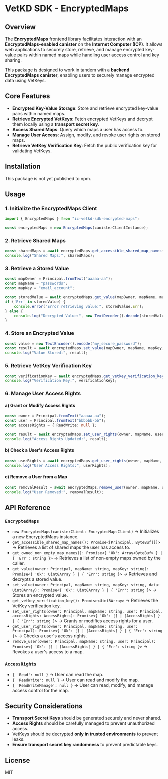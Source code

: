 # VetKD SDK - EncryptedMaps

## Overview
The **EncryptedMaps** frontend library facilitates interaction with an **EncryptedMaps-enabled canister** on the **Internet Computer (ICP)**. It allows web applications to securely store, retrieve, and manage encrypted key-value pairs within named maps while handling user access control and key sharing.

This package is designed to work in tandem with a **backend EncryptedMaps canister**, enabling users to securely manage encrypted data using VetKeys.

## Core Features
- **Encrypted Key-Value Storage**: Store and retrieve encrypted key-value pairs within named maps.
- **Retrieve Encrypted VetKeys**: Fetch encrypted VetKeys and decrypt them locally using a **transport secret key**.
- **Access Shared Maps**: Query which maps a user has access to.
- **Manage User Access**: Assign, modify, and revoke user rights on stored maps.
- **Retrieve VetKey Verification Key**: Fetch the public verification key for validating VetKeys.

## Installation
This package is not yet published to npm.

## Usage

### 1. Initialize the EncryptedMaps Client
```ts
import { EncryptedMaps } from "ic-vetkd-sdk-encrypted-maps";

const encryptedMaps = new EncryptedMaps(canisterClientInstance);
```

### 2. Retrieve Shared Maps
```ts
const sharedMaps = await encryptedMaps.get_accessible_shared_map_names();
console.log("Shared Maps:", sharedMaps);
```

### 3. Retrieve a Stored Value
```ts
const mapOwner = Principal.fromText("aaaaa-aa");
const mapName = "passwords";
const mapKey = "email_account";

const storedValue = await encryptedMaps.get_value(mapOwner, mapName, mapKey);
if ('Err' in storedValue) {
    console.error("Error retrieving value:", storedValue.Err);
} else {
    console.log("Decrypted Value:", new TextDecoder().decode(storedValue.Ok));
}
```

### 4. Store an Encrypted Value
```ts
const value = new TextEncoder().encode("my_secure_password");
const result = await encryptedMaps.set_value(mapOwner, mapName, mapKey, value);
console.log("Value Stored:", result);
```

### 5. Retrieve VetKey Verification Key
```ts
const verificationKey = await encryptedMaps.get_vetkey_verification_key();
console.log("Verification Key:", verificationKey);
```

### 6. Manage User Access Rights
#### a) Grant or Modify Access Rights
```ts
const owner = Principal.fromText("aaaaa-aa");
const user = Principal.fromText("bbbbbb-bb");
const accessRights = { ReadWrite: null };

const result = await encryptedMaps.set_user_rights(owner, mapName, user, accessRights);
console.log("Access Rights Updated:", result);
```

#### b) Check a User's Access Rights
```ts
const userRights = await encryptedMaps.get_user_rights(owner, mapName, user);
console.log("User Access Rights:", userRights);
```

#### c) Remove a User from a Map
```ts
const removalResult = await encryptedMaps.remove_user(owner, mapName, user);
console.log("User Removed:", removalResult);
```

## API Reference

### `EncryptedMaps`
- `new EncryptedMaps(canisterClient: EncryptedMapsClient)` → Initializes a new EncryptedMaps instance.
- `get_accessible_shared_map_names(): Promise<[Principal, ByteBuf][]>` → Retrieves a list of shared maps the user has access to.
- `get_owned_non_empty_map_names(): Promise<{ 'Ok': Array<ByteBuf> } | { 'Err': string }>` → Retrieves a list of non-empty maps owned by the caller.
- `get_value(owner: Principal, mapName: string, mapKey: string): Promise<{ 'Ok': Uint8Array } | { 'Err': string }>` → Retrieves and decrypts a stored value.
- `set_value(owner: Principal, mapName: string, mapKey: string, data: Uint8Array): Promise<{ 'Ok': Uint8Array } | { 'Err': string }>` → Stores an encrypted value.
- `get_vetkey_verification_key(): Promise<Uint8Array>` → Retrieves the VetKey verification key.
- `set_user_rights(owner: Principal, mapName: string, user: Principal, accessRights: AccessRights): Promise<{ 'Ok': [] | [AccessRights] } | { 'Err': string }>` → Grants or modifies access rights for a user.
- `get_user_rights(owner: Principal, mapName: string, user: Principal): Promise<{ 'Ok': [] | [AccessRights] } | { 'Err': string }>` → Checks a user's access rights.
- `remove_user(owner: Principal, mapName: string, user: Principal): Promise<{ 'Ok': [] | [AccessRights] } | { 'Err': string }>` → Revokes a user's access to a map.

### `AccessRights`
- `{ 'Read': null }` → User can read the map.
- `{ 'ReadWrite': null }` → User can read and modify the map.
- `{ 'ReadWriteManage': null }` → User can read, modify, and manage access control for the map.

## Security Considerations
- **Transport Secret Keys** should be generated securely and never shared.
- **Access Rights** should be carefully managed to prevent unauthorized access.
- VetKeys should be decrypted **only in trusted environments** to prevent leaks.
- **Ensure transport secret key randomness** to prevent predictable keys.

## License
MIT

